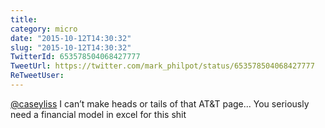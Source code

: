 ```yaml
---
title: 
category: micro
date: "2015-10-12T14:30:32"
slug: "2015-10-12T14:30:32"
TwitterId: 653578504068427777
TweetUrl: https://twitter.com/mark_philpot/status/653578504068427777
ReTweetUser: 
---
```


[@caseyliss](https://twitter.com/caseyliss) I can’t make heads or tails of that AT&amp;T page... You seriously need a financial model in excel for this shit